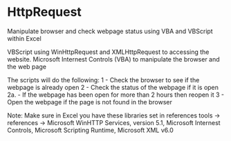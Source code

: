 # HttpRequest
Manipulate browser and check webpage status using VBA and VBScript within Excel

VBScript using WinHttpRequest and XMLHttpRequest to accessing the website.
Microsoft Internest Controls (VBA) to manipulate the browser and the web page


The scripts will do the following:
1 - Check the browser to see if the webpage is already open
2 - Check the status of the webpage if it is open
2a. - If the webpage has been open for more than 2 hours then reopen it
3 - Open the webpage if the page is not found in the browser

Note: Make sure in Excel you have these libraries set in references 
  tools -> references -> Microsoft WinHTTP Services, version 5.1,
                         Microsoft Internest Controls,
                         Microsoft Scripting Runtime,
                         Microsoft XML v6.0

